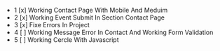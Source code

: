 - 1 [x] Working Contact Page With Mobile And Meduim
- 2 [x] Working Event Submit In Section Contact Page
- 3 [x] Fixe Errors In Project
- 4 [ ] Working Message Error In Contact And Working Form Validation
- 5 [ ] Working Cercle With Javascript
